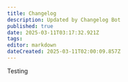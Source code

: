 ```yaml
---
title: Changelog
description: Updated by Changelog Bot
published: true
date: 2025-03-11T03:17:32.921Z
tags: 
editor: markdown
dateCreated: 2025-03-11T02:00:09.857Z
---
```


Testing